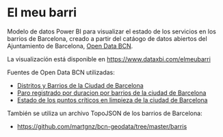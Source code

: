 # El meu barri
Modelo de datos Power BI para visualizar el estado de los servicios en los barrios de Barcelona, creado a partir del catáogo de datos abiertos del Ajuntamiento de Barcelona, [Open Data BCN](http://opendata-ajuntament.barcelona.cat).

La visualizacíón está disponible en https://www.dataxbi.com/elmeubarri

Fuentes de Open Data BCN utilizadas:
  * [Distritos y Barrios de la Ciudad de Barcelona](http://opendata-ajuntament.barcelona.cat/data/es/dataset/20170706-districtes-barris)
  * [Paro registrado por duracion por barrios de la ciudad de Barcelona](http://opendata-ajuntament.barcelona.cat/data/es/dataset/est-atur-durada)
  * [Estado de los puntos críticos en limpieza de la ciudad de Barcelona](http://opendata-ajuntament.barcelona.cat/data/es/dataset/punts-critics-neteja-barcelona)
 
 También se utiliza un archivo TopoJSON de los barrios de Barcelona:   
  * https://github.com/martgnz/bcn-geodata/tree/master/barris




